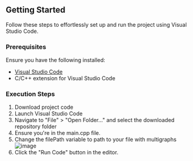 
## Getting Started

Follow these steps to effortlessly set up and run the project using Visual Studio Code.

### Prerequisites

Ensure you have the following installed:

- [Visual Studio Code](https://code.visualstudio.com/)
- C/C++ extension for Visual Studio Code

### Execution Steps

1. Download project code
2. Launch Visual Studio Code
3. Navigate to "File" > "Open Folder..." and select the downloaded repository folder
4. Ensure you're in the main.cpp file.
5. Change the filePath variable to path to your file with multigraphs
   ![image](https://github.com/petercieslak/aac/assets/126785649/7deecfc4-0c9f-44ca-b9cf-aed81b6575d3)
7. Click the "Run Code" button in the editor.
